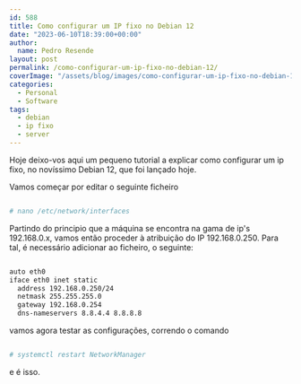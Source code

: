 ```yaml
---
id: 588
title: Como configurar um IP fixo no Debian 12
date: "2023-06-10T18:39:00+00:00"
author:
  name: Pedro Resende
layout: post
permalink: /como-configurar-um-ip-fixo-no-debian-12/
coverImage: "/assets/blog/images/como-configurar-um-ip-fixo-no-debian-12/debian-12.png"
categories:
  - Personal
  - Software
tags:
  - debian
  - ip fixo
  - server
---
```


Hoje deixo-vos aqui um pequeno tutorial a explicar como configurar um ip fixo, no novíssimo Debian 12, que foi lançado hoje.

Vamos começar por editar o seguinte ficheiro

```bash

# nano /etc/network/interfaces
```

Partindo do principio que a máquina se encontra na gama de ip's 192.168.0.x, vamos então proceder à atribuição do IP 192.168.0.250. Para tal, é necessário adicionar ao ficheiro, o seguinte:

```bash

auto eth0
iface eth0 inet static
  address 192.168.0.250/24
  netmask 255.255.255.0
  gateway 192.168.0.254
  dns-nameservers 8.8.4.4 8.8.8.8
```

vamos agora testar as configurações, correndo o comando

```bash

# systemctl restart NetworkManager
```

e é isso.
